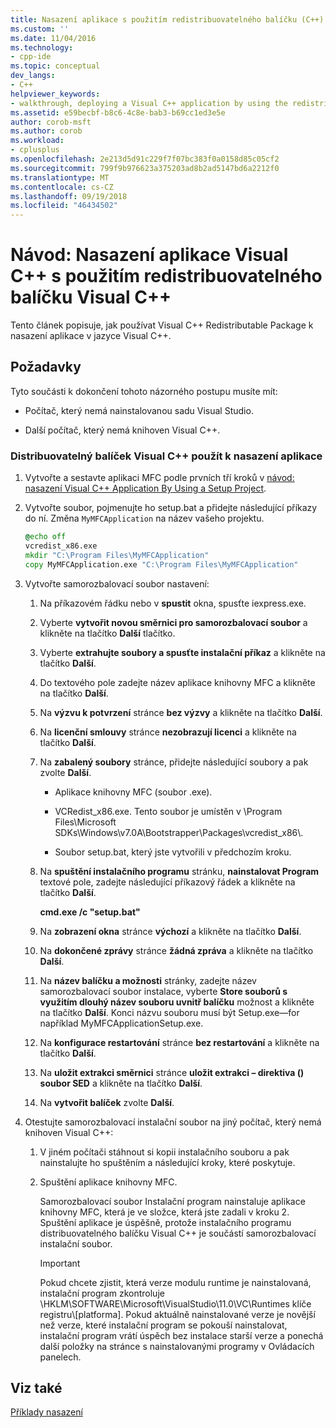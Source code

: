```yaml
---
title: Nasazení aplikace s použitím redistribuovatelného balíčku (C++) | Dokumentace Microsoftu
ms.custom: ''
ms.date: 11/04/2016
ms.technology:
- cpp-ide
ms.topic: conceptual
dev_langs:
- C++
helpviewer_keywords:
- walkthrough, deploying a Visual C++ application by using the redistributable package
ms.assetid: e59becbf-b8c6-4c8e-bab3-b69cc1ed3e5e
author: corob-msft
ms.author: corob
ms.workload:
- cplusplus
ms.openlocfilehash: 2e213d5d91c229f7f07bc383f0a0158d85c05cf2
ms.sourcegitcommit: 799f9b976623a375203ad8b2ad5147bd6a2212f0
ms.translationtype: MT
ms.contentlocale: cs-CZ
ms.lasthandoff: 09/19/2018
ms.locfileid: "46434502"
---
```

# <a name="walkthrough-deploying-a-visual-c-application-by-using-the-visual-c-redistributable-package"></a>Návod: Nasazení aplikace Visual C++ s použitím redistribuovatelného balíčku Visual C++

Tento článek popisuje, jak používat Visual C++ Redistributable Package k nasazení aplikace v jazyce Visual C++.

## <a name="prerequisites"></a>Požadavky

Tyto součásti k dokončení tohoto názorného postupu musíte mít:

- Počítač, který nemá nainstalovanou sadu Visual Studio.

- Další počítač, který nemá knihoven Visual C++.

### <a name="to-use-the-visual-c-redistributable-package-to-deploy-an-application"></a>Distribuovatelný balíček Visual C++ použít k nasazení aplikace

1. Vytvořte a sestavte aplikaci MFC podle prvních tří kroků v [návod: nasazení Visual C++ Application By Using a Setup Project](../ide/deploying-visual-cpp-application-by-using-the-vcpp-redistributable-package.md).

2. Vytvořte soubor, pojmenujte ho setup.bat a přidejte následující příkazy do ní. Změna `MyMFCApplication` na název vašeho projektu.

    ```cmd
    @echo off
    vcredist_x86.exe
    mkdir "C:\Program Files\MyMFCApplication"
    copy MyMFCApplication.exe "C:\Program Files\MyMFCApplication"
    ```

3. Vytvořte samorozbalovací soubor nastavení:

   1. Na příkazovém řádku nebo v **spustit** okna, spusťte iexpress.exe.

   2. Vyberte **vytvořit novou směrnici pro samorozbalovací soubor** a klikněte na tlačítko **Další** tlačítko.

   3. Vyberte **extrahujte soubory a spusťte instalační příkaz** a klikněte na tlačítko **Další**.

   4. Do textového pole zadejte název aplikace knihovny MFC a klikněte na tlačítko **Další**.

   5. Na **výzvu k potvrzení** stránce **bez výzvy** a klikněte na tlačítko **Další**.

   6. Na **licenční smlouvy** stránce **nezobrazují licenci** a klikněte na tlačítko **Další**.

   7. Na **zabalený soubory** stránce, přidejte následující soubory a pak zvolte **Další**.

      - Aplikace knihovny MFC (soubor .exe).

      - VCRedist_x86.exe. Tento soubor je umístěn v \Program Files\Microsoft SDKs\Windows\v7.0A\Bootstrapper\Packages\vcredist_x86\\.

      - Soubor setup.bat, který jste vytvořili v předchozím kroku.

   8. Na **spuštění instalačního programu** stránku, **nainstalovat Program** textové pole, zadejte následující příkazový řádek a klikněte na tlačítko **Další**.

      **cmd.exe /c "setup.bat"**

   9. Na **zobrazení okna** stránce **výchozí** a klikněte na tlačítko **Další**.

   10. Na **dokončené zprávy** stránce **žádná zpráva** a klikněte na tlačítko **Další**.

   11. Na **název balíčku a možnosti** stránky, zadejte název samorozbalovací soubor instalace, vyberte **Store souborů s využitím dlouhý název souboru uvnitř balíčku** možnost a klikněte na tlačítko **Další**. Konci názvu souboru musí být Setup.exe—for například MyMFCApplicationSetup.exe.

   12. Na **konfigurace restartování** stránce **bez restartování** a klikněte na tlačítko **Další**.

   13. Na **uložit extrakci směrnici** stránce **uložit extrakci – direktiva () soubor SED** a klikněte na tlačítko **Další**.

   14. Na **vytvořit balíček** zvolte **Další**.

4. Otestujte samorozbalovací instalační soubor na jiný počítač, který nemá knihoven Visual C++:

   1. V jiném počítači stáhnout si kopii instalačního souboru a pak nainstalujte ho spuštěním a následující kroky, které poskytuje.

   2. Spuštění aplikace knihovny MFC.

      Samorozbalovací soubor Instalační program nainstaluje aplikace knihovny MFC, která je ve složce, která jste zadali v kroku 2. Spuštění aplikace je úspěšně, protože instalačního programu distribuovatelného balíčku Visual C++ je součástí samorozbalovací instalační soubor.

      > [!IMPORTANT]
      > Pokud chcete zjistit, která verze modulu runtime je nainstalovaná, instalační program zkontroluje \HKLM\SOFTWARE\Microsoft\VisualStudio\11.0\VC\Runtimes klíče registru\\[platforma]. Pokud aktuálně nainstalované verze je novější než verze, které instalační program se pokouší nainstalovat, instalační program vrátí úspěch bez instalace starší verze a ponechá další položky na stránce s nainstalovanými programy v Ovládacích panelech.

## <a name="see-also"></a>Viz také

[Příklady nasazení](../ide/deployment-examples.md)
